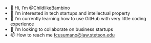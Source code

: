 - 👋 Hi, I’m @ChildlikeBambino
- 👀 I’m interested in tech startups and intellectual property
- 🌱 I’m currently learning how to use GitHub with very little coding experience
- 💞️ I’m looking to collaborate on business startups
- 📫 How to reach me fcusumano@law.stetson.edu

<!---
ChildlikeBambino/ChildlikeBambino is a ✨ special ✨ repository because its `README.md` (this file) appears on your GitHub profile.
You can click the Preview link to take a look at your changes.
--->
